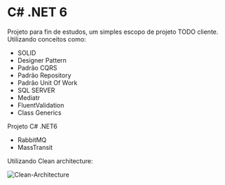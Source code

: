 # C# .NET 6

Projeto para fin de estudos, um simples escopo de projeto TODO cliente.
Utilizando conceitos como:
  - SOLID
  - Designer Pattern
  - Padrão CQRS
  - Padrão Repository
  - Padrão Unit Of Work
  - SQL SERVER
  - Mediatr
  - FluentValidation
  - Class Generics
 
 Projeto C# .NET6 
  - RabbitMQ
  - MassTransit
 
Utilizando Clean architecture:


![Clean-Architecture](https://user-images.githubusercontent.com/9687518/145725076-31ffaf3e-a057-42fc-a0df-5761b8f10399.png)

